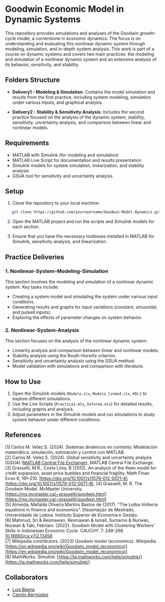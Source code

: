# Goodwin Economic Model in Dynamic Systems

This repository provides simulations and analyses of the Goodwin growth-cycle model, a cornerstone in economic dynamics. The focus is on understanding and evaluating this nonlinear dynamic system through modeling, simulation, and in-depth system analysis. This work is part of a course on dynamic systems and covers two main practices: the modeling and simulation of a nonlinear dynamic system and an extensive analysis of its behavior, sensitivity, and stability.


## Folders Structure

- **Delivery1 - Modeling & Simulation**: Contains the model simulation and results from the first practice, including system modeling, simulation under various inputs, and graphical analysis.
  
- **Delivery2 - Stability & Sensitivity Analysis**: Includes the second practice focused on the analysis of the dynamic system, stability, sensitivity, uncertainty analysis, and comparison between linear and nonlinear models.

## Requirements

- MATLAB with Simulink (for modeling and simulation)
- MATLAB Live Script for documentation and results presentation
- Simulink models for system simulation, linearization, and stability analysis
- GSUA tool for sensitivity and uncertainty analysis

## Setup

1. Clone the repository to your local machine:
```bash
   git clone https://github.com/yourusername/Goodwin-Model-Dynamics.git
```

2. Open the MATLAB project and run the scripts and Simulink models for each section.

3. Ensure that you have the necessary toolboxes installed in MATLAB for Simulink, sensitivity analysis, and linearization.

## Practice Deliveries

### 1. **Nonlinear-System-Modeling-Simulation**

This section involves the modeling and simulation of a nonlinear dynamic system. Key tasks include:

- Creating a system model and simulating the system under various input conditions.
- Generating results and graphs for input variations (constant, sinusoidal, and pulsed inputs).
- Exploring the effects of parameter changes on system behavior.

### 2. **Nonlinear-System-Analysis**

This section focuses on the analysis of the nonlinear dynamic system:

- Linearity analysis and comparison between linear and nonlinear models.
- Stability analysis using the Routh-Hurwitz criterion.
- Sensitivity and uncertainty analysis using the GSUA method.
- Model validation with simulations and comparison with literature.

## How to Use

1. Open the Simulink models (`Modelo.slx`, `Modelo_linmod.slx`, etc.) to explore different simulations.
2. Use the Live Scripts (`Practica1.mlx`, `Informe.mlx`) for detailed results, including graphs and analysis.
3. Adjust parameters in the Simulink models and run simulations to study system behavior under different conditions.

## References

[1] Carlos M. Velez S. (2024). Sistemas dinámicos en contexto: Modelación matemática, simulación, estimación y control con MATLAB.  
[2] Carlos M. Velez S. (2024). Global sensitivity and uncertainty analysis (GSUA) ([MATLAB Central File Exchange](https://www.mathworks.com/matlabcentral/fileexchange/47758-global-sensitivity-and-uncertainty-analysis-gsua)), MATLAB Central File Exchange.  
[3] Grasselli, M.R., Costa Lima, B (2012). An analysis of the Keen model for credit expansion, asset price bubbles and financial fragility. Math Finan Econ 6, 191–210. [https://doi.org/10.1007/s11579-012-0071-8](https://doi.org/10.1007/s11579-012-0071-8).
[4] Grasselli, M. R. The Goodwin Model. McMaster University. [https://ms.mcmaster.ca/~grasselli/goodwin.html](https://ms.mcmaster.ca/~grasselli/goodwin.html)  
[5] Almeida, Mafalda Oliveira Martins Bastos de (2017). "The Lotka-Volterra equations in finance and economics". Dissertação de Mestrado, Universidade de Lisboa. Instituto Superior de Economia e Gestão.  
[6] Mahmud, Sri & Resmawan, Resmawan & Ismail, Sumarno & Nurwan, Nurwan & Taki, Febriani. (2022). Goodwin Model with Clustering Workers' Skills in Indonesian Economic Cycle. CAUCHY. 7. 249-266. [10.18860/ca.v7i2.13458](https://doi.org/10.18860/ca.v7i2.13458).  
[7] Wikipedia contributors. (2023) Goodwin model (economics). Wikipedia. [https://en.wikipedia.org/wiki/Goodwin_model_(economics)](https://en.wikipedia.org/wiki/Goodwin_model_(economics))  
[8] MathWorks. Simulink. [https://la.mathworks.com/help/simulink/](https://la.mathworks.com/help/simulink/)

## Collaborators

- [Luis Baena](https://www.github.com/alejobaenam)
- [Camilo Bermúdez](https://www.github.com/camilobdez)
